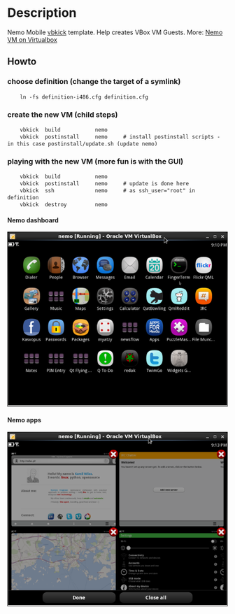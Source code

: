 # Description

Nemo Mobile [vbkick](https://github.com/wilas/vbkick) template. Help creates VBox VM Guests.
More: [Nemo VM on Virtualbox](http://xavinux.blogspot.co.uk/2013/06/installing-nemo-vm-on-virtualbox.html)

## Howto

### choose definition (change the target of a symlink)
```
    ln -fs definition-i486.cfg definition.cfg
```

### create the new VM (child steps)
```
    vbkick  build           nemo
    vbkick  postinstall     nemo     # install postinstall scripts - in this case postinstall/update.sh (update nemo)
```

### playing with the new VM (more fun is with the GUI)
```
    vbkick  build           nemo
    vbkick  postinstall     nemo     # update is done here
    vbkick  ssh             nemo     # as ssh_user="root" in definition
    vbkick  destroy         nemo
```

#### Nemo dashboard

![nemo-dashboard](docs/screens/nemo_dashboard.png)

#### Nemo apps

![nemo-app](docs/screens/nemo_app.png)

